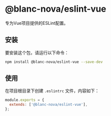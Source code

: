 # @blanc-nova/eslint-vue

专为Vue项目提供的ESLint配置。

## 安装

要安装这个包，请运行以下命令：

```bash
npm install @blanc-nova/eslint-vue --save-dev

```

## 使用

在项目根目录下创建 `.eslintrc` 文件，内容如下：

```js
module.exports = {
  extends: ['@blanc-nova/eslint-vue'],
};
```




